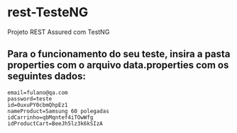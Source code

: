 # rest-TesteNG
Projeto REST Assured com TestNG

## Para o funcionamento do seu teste, insira a pasta properties com o arquivo data.properties com os seguintes dados:
```properties
email=fulano@qa.com
password=teste
id=0uxuPY0cbmQhpEz1
nameProduct=Samsung 60 polegadas
idCarrinho=qbMqntef4iTOwWfg
idProductCart=BeeJh5lz3k6kSIzA
```
